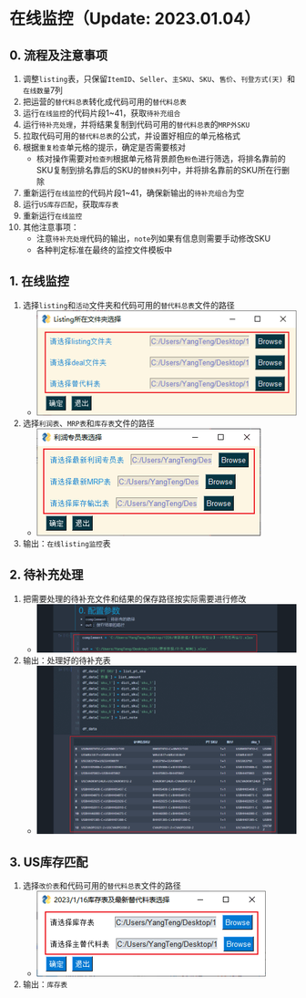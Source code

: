# 在线监控（Update: 2023.01.04）
## 0. 流程及注意事项
1. 调整`listing`表，只保留`ItemID`、`Seller`、`主SKU`、`SKU`、`售价`、`刊登方式(天)
`和`在线数量`7列
2. 把运营的`替代料总表`转化成代码可用的`替代料总表`
3. 运行`在线监控`的代码片段1~41，获取`待补充组合`
4. 运行`待补充处理`，并将结果复制到代码可用的`替代料总表`的`MRP外SKU`
5. 拉取代码可用的`替代料总表`的公式，并设置好相应的单元格格式
6. 根据`重复检查`单元格的提示，确定是否需要核对
    - 核对操作需要对`检查列`根据单元格背景颜色`粉色`进行筛选，将排名靠前的SKU复制到排名靠后的SKU的`替换料`列中，并将排名靠前的SKU所在行删除
7. 重新运行`在线监控`的代码片段1~41，确保新输出的`待补充组合`为空
8. 运行`US库存匹配`，获取`库存表`
9. 重新运行`在线监控`
10. 其他注意事项：
    - 注意`待补充处理`代码的输出，`note`列如果有信息则需要手动修改SKU
    - 各种判定标准在最终的监控文件模板中

## 1. 在线监控
1. 选择`listing`和`活动`文件夹和代码可用的`替代料总表`文件的路径
    - ![alt pic_1_1](./pic/pic_1_1.png)
2. 选择`利润表`、`MRP表`和`库存表`文件的路径
    - ![alt pic_1_2](./pic/pic_1_2.png)
3. 输出：`在线listing监控`表

## 2. 待补充处理
1. 把需要处理的待补充文件和结果的保存路径按实际需要进行修改
    - ![alt pic_2_1](./pic/pic_2_1.png)
2. 输出：处理好的待补充表
    - ![alt pic_2_2](./pic/pic_2_2.png)

## 3. US库存匹配
1. 选择`改价表`和代码可用的`替代料总表`文件的路径
    - ![alt pic_3_1](./pic/pic_3_1.png)
2. 输出：`库存表`